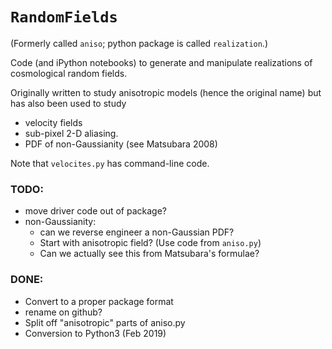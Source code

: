 # `RandomFields`

(Formerly called `aniso`; python package is called `realization`.)

Code (and iPython notebooks) to generate and manipulate realizations of cosmological random fields.

Originally written to study anisotropic models (hence the original name) but has also been used to study
 * velocity fields
 * sub-pixel 2-D aliasing.
 * PDF of non-Gaussianity (see Matsubara 2008)

Note that `velocites.py` has command-line code.

### TODO:
* move driver code out of package?
* non-Gaussianity:
  * can we reverse engineer a non-Gaussian PDF?
  * Start with anisotropic field? (Use code from `aniso.py`)
  * Can we actually see this from Matsubara's formulae?


### DONE:
* Convert to a proper package format
* rename on github?
* Split off "anisotropic" parts of aniso.py
* Conversion to Python3 (Feb 2019)